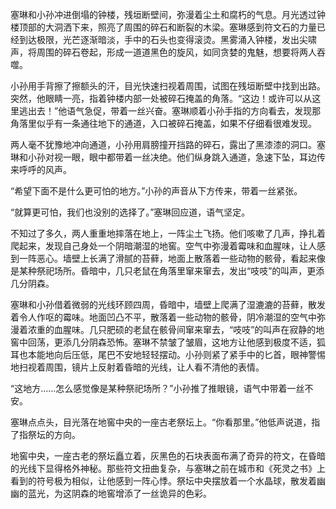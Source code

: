 塞琳和小孙冲进倒塌的钟楼，残垣断壁间，弥漫着尘土和腐朽的气息。月光透过钟楼顶部的大洞洒下来，照亮了周围的碎石和断裂的木梁。塞琳感到符文石的力量已经到达极限，光芒逐渐暗淡，手中的石头也变得滚烫。黑雾涌入钟楼，发出尖啸声，将周围的碎石卷起，形成一道道黑色的旋风，如同贪婪的鬼魅，想要将两人吞噬。

小孙用手背擦了擦额头的汗，目光快速扫视着周围，试图在残垣断壁中找到出路。突然，他眼睛一亮，指着钟楼内部一处被碎石掩盖的角落。“这边！或许可以从这里逃出去！”他语气急促，带着一丝兴奋。塞琳顺着小孙手指的方向看去，发现那角落里似乎有一条通往地下的通道，入口被碎石掩盖，如果不仔细看很难发现。

两人毫不犹豫地冲向通道，小孙用肩膀撞开挡路的碎石，露出了黑漆漆的洞口。塞琳和小孙对视一眼，眼中都带着一丝决绝。他们纵身跳入通道，急速下坠，耳边传来呼呼的风声。

“希望下面不是什么更可怕的地方。”小孙的声音从下方传来，带着一丝紧张。

“就算更可怕，我们也没别的选择了。”塞琳回应道，语气坚定。

不知过了多久，两人重重地摔落在地上，一阵尘土飞扬。他们咳嗽了几声，挣扎着爬起来，发现自己身处一个阴暗潮湿的地窖。空气中弥漫着霉味和血腥味，让人感到一阵恶心。墙壁上长满了滑腻的苔藓，地面上散落着一些动物的骸骨，看起来像是某种祭祀场所。昏暗中，几只老鼠在角落里窜来窜去，发出“吱吱”的叫声，更添几分阴森。

塞琳和小孙借着微弱的光线环顾四周，昏暗中，墙壁上爬满了湿漉漉的苔藓，散发着令人作呕的霉味。地面凹凸不平，散落着一些动物的骸骨，阴冷潮湿的空气中弥漫着浓重的血腥味。几只肥硕的老鼠在骸骨间窜来窜去，“吱吱”的叫声在寂静的地窖中回荡，更添几分阴森恐怖。塞琳不禁皱了皱眉，这地方让他感到极度不适，狐耳也本能地向后压低，尾巴不安地轻轻摆动。小孙则紧了紧手中的匕首，眼神警惕地扫视着周围，镜片上反射着昏暗的光线，让人看不清他的表情。

“这地方……怎么感觉像是某种祭祀场所？”小孙推了推眼镜，语气中带着一丝不安。

塞琳点点头，目光落在地窖中央的一座古老祭坛上。“你看那里。”他低声说道，指了指祭坛的方向。

地窖中央，一座古老的祭坛矗立着，灰黑色的石块表面布满了奇异的符文，在昏暗的光线下显得格外神秘。那些符文扭曲复杂，与塞琳之前在城市和《死灵之书》上看到的符号极为相似，让他感到一阵心悸。祭坛中央摆放着一个水晶球，散发着幽幽的蓝光，为这阴森的地窖增添了一丝诡异的色彩。
